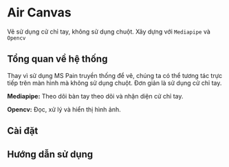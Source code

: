 # Air Canvas

Vẽ sử dụng cử chỉ tay, không sử dụng chuột. Xây dựng với `Mediapipe` và `Opencv`

## Tổng quan về hệ thống

Thay vì sử dụng MS Pain truyền thống để vẽ, chúng ta có thể tương tác trực tiếp trên màn hình mà không sử dụng chuột. Đơn giản là sử dụng cử chỉ tay.

**Mediapipe:**  Theo dõi bàn tay theo dõi và nhận diện cử chỉ tay.

**Opencv:** Đọc, xử lý và hiển thị hình ảnh.

## Cài đặt


## Hướng dẫn sử dụng